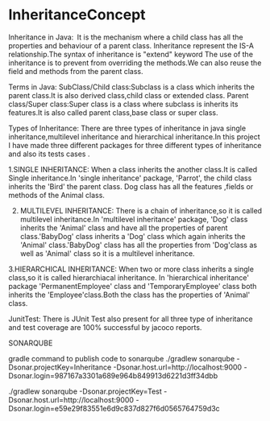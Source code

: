 # InheritanceConcept

Inheritance in Java:`
       `It is the mechanism where a child class has all the properties and behaviour of a parent class.
Inheritance represent the IS-A relationship.The syntax of inheritance is "extend" keyword The use of the 
inheritance is to prevent from overriding the methods.We can also reuse the field and methods from 
the parent class.


Terms in Java:
       SubClass/Child class:Subclass is a class which inherits the parent class.It is also derived 
class,child class or extended class.
        Parent class/Super class:Super class is a class where subclass is inherits its features.It 
is also called parent class,base class or super class.


Types of Inheritance:
         There are three types of inheritance in java single inheritance,multilevel inheritance and 
hierarchical inheritance.In this project I have made three different packages for three different 
types of inheritance and also its tests cases .

 1.SINGLE INHERITANCE:
          When a class inherits the another class.It is called Single inheritance.In 'single 
inheritance' package, 'Parrot', the child class  inherits the 'Bird' the parent class. Dog class 
has all the features ,fields or methods of the Animal class.

2. MULTILEVEL INHERITANCE:
          There is a chain of inheritance,so it is called multilevel inheritance.In 'multilevel 
inheritance' package, 'Dog' class inherits the 'Animal' class and have all the properties of parent
class.'BabyDog' class inherits a 'Dog' class which again inherits the 'Animal' class.'BabyDog' class
has all the properties from 'Dog'class as well as 'Animal' class so it is a multilevel inheritance.

3.HIERARCHICAL INHERITANCE:
        When two or more class inherits a single class,so it is called hierarchiacal inheritance.
In 'hierarchical inheritance' package 'PermanentEmployee' class and 'TemporaryEmployee' class 
both inherits the 'Employee'class.Both the class has the properties of 'Animal' class.

JunitTest:
      There is JUnit Test also present for all three type of inheritance and test coverage are 100%
successful by jacoco reports.
     
SONARQUBE 

gradle command to publish code to sonarqube
./gradlew sonarqube 
  -Dsonar.projectKey=Inheritance 
  -Dsonar.host.url=http://localhost:9000 
  -Dsonar.login=987167a3301a689e964b849913d6221d3ff34dbb
  
  ./gradlew sonarqube 
    -Dsonar.projectKey=Test 
    -Dsonar.host.url=http://localhost:9000 
    -Dsonar.login=e59e29f83551e6d9c837d827f6d0565764759d3c